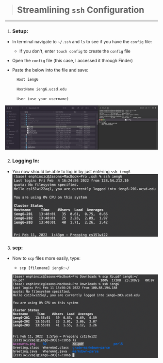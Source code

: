 > # **Streamlining `ssh` Configuration**
---

1.  ### **Setup:** 
- In terminal navigate to `~/.ssh` and `ls` to see if you have the `config` file:
    - If you don't, enter `touch config` to create the `config` file
- Open the `config` file (this case, I accessed it through Finder)
- Paste the below into the file and save:
    
        Host ieng6
    
        HostName ieng6.ucsd.edu
    
        User (use your username)
![](config.png)

2.  ### **Logging In:** 
- You now should be able to log in by just entering `ssh ieng6`
![](ieng6login.png)

3. ### **scp:** 
- Now to `scp` files more easily, type:
    - `scp [filename] ieng6:~/`
    
    ![](ieng6scp.png)
